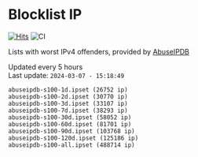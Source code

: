 # Blocklist IP

[![Hits](https://hits.seeyoufarm.com/api/count/incr/badge.svg?url=https%3A%2F%2Fgithub.com%2Fborestad%2Fblocklist-ip%2F&count_bg=%2379C83D&title_bg=%23555555&icon=&icon_color=%23E7E7E7&title=hits&edge_flat=false)](https://hits.seeyoufarm.com)  ![CI](https://img.shields.io/github/workflow/status/borestad/blocklist-ip/CI?style=flat-square)

Lists with worst IPv4 offenders, provided by [AbuseIPDB](https://www.abuseipdb.com/)

<!-- FOOTER-PLACEHOLDER -->
Updated every 5 hours<br>
Last update: `2024-03-07 - 15:18:49`
```
abuseipdb-s100-1d.ipset (26752 ip)
abuseipdb-s100-2d.ipset (30770 ip)
abuseipdb-s100-3d.ipset (33107 ip)
abuseipdb-s100-7d.ipset (38293 ip)
abuseipdb-s100-30d.ipset (58052 ip)
abuseipdb-s100-60d.ipset (81701 ip)
abuseipdb-s100-90d.ipset (103768 ip)
abuseipdb-s100-120d.ipset (125186 ip)
abuseipdb-s100-all.ipset (488714 ip)
```
